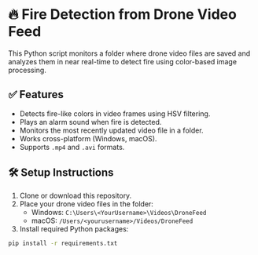 # 🔥 Fire Detection from Drone Video Feed

This Python script monitors a folder where drone video files are saved and analyzes them in near real-time to detect fire using color-based image processing.

## ✅ Features
- Detects fire-like colors in video frames using HSV filtering.
- Plays an alarm sound when fire is detected.
- Monitors the most recently updated video file in a folder.
- Works cross-platform (Windows, macOS).
- Supports `.mp4` and `.avi` formats.

## 🛠 Setup Instructions

1. Clone or download this repository.
2. Place your drone video files in the folder:
   - Windows: `C:\Users\<YourUsername>\Videos\DroneFeed`
   - macOS: `/Users/<yourusername>/Videos/DroneFeed`
3. Install required Python packages:

```bash
pip install -r requirements.txt
